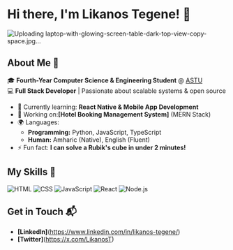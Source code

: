 # Hi there, I'm Likanos Tegene! 👋
![Uploading laptop-with-glowing-screen-table-dark-top-view-copy-space.jpg…]()

## About Me 🚀
🎓 **Fourth-Year Computer Science & Engineering Student** @ [ASTU](https://www.astu.edu.et/)  
💻 **Full Stack Developer** | Passionate about scalable systems & open source  
- 🌱 Currently learning: **React Native & Mobile App Development**
- 🔭 Working on:**[Hotel Booking Management System]** (MERN Stack)
- 🌍 Languages: 
  - **Programming:** Python, JavaScript, TypeScript
  - **Human:** Amharic (Native), English (Fluent)
- ⚡ Fun fact: **I can solve a Rubik's cube in under 2 minutes!**

## My Skills 🧠

![HTML](https://img.shields.io/badge/-HTML-E34F26?style=flat-square&logo=html5&logoColor=white)
![CSS](https://img.shields.io/badge/-CSS-1572B6?style=flat-square&logo=css3&logoColor=white)
![JavaScript](https://img.shields.io/badge/-JavaScript-F7DF1E?style=flat-square&logo=javascript&logoColor=black)
![React](https://img.shields.io/badge/-React-61DAFB?style=flat-square&logo=react&logoColor=black)
![Node.js](https://img.shields.io/badge/-Node.js-339933?style=flat-square&logo=node.js&logoColor=white)

## Get in Touch 📬

- **[LinkedIn]**(https://www.linkedin.com/in/likanos-tegene/)
- **[Twitter]**(https://x.com/LikanosT)
